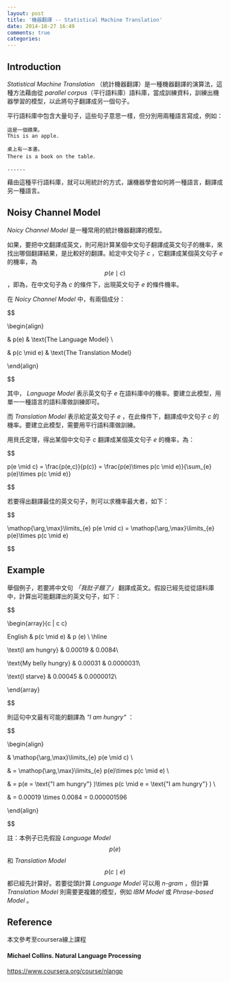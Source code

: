```yaml
---
layout: post
title: '機器翻譯 -- Statistical Machine Translation'
date: 2014-10-27 16:49
comments: true
categories: 
---
```


## Introduction


*Statistical Machine Translation* （統計機器翻譯）是一種機器翻譯的演算法，這種方法藉由從 *parallel corpus*（平行語料庫）語料庫，當成訓練資料，訓練出機器學習的模型，以此將句子翻譯成另一個句子。


平行語料庫中包含大量句子，這些句子意思一樣，但分別用兩種語言寫成，例如：



```
這是一個蘋果。
This is an apple.

桌上有一本書。
There is a book on the table．

...... 

```


藉由這種平行語料庫，就可以用統計的方式，讓機器學會如何將一種語言，翻譯成另一種語言。


## Noisy Channel Model


*Noicy Channel Model* 是一種常用的統計機器翻譯的模型。

<!--more-->


如果，要把中文翻譯成英文，則可用計算某個中文句子翻譯成英文句子的機率，來找出哪個翻譯結果，是比較好的翻譯。給定中文句子 *c* ，它翻譯成某個英文句子 *e* 的機率，為 $$p(e \mid c)$$ ，即為，在中文句子為 *c* 的條件下，出現英文句子 *e* 的條件機率。


在 *Noicy Channel Model* 中，有兩個成分：


$$

\begin{align}

& p(e)  & \text{The Language Model}   \\

& p(c \mid e)  & \text{The Translation Model}  

\end{align}

$$


其中， *Language Model* 表示英文句子 *e* 在語料庫中的機率。要建立此模型，用單一一種語言的語料庫做訓練即可。

而 *Translation Model* 表示給定英文句子 *e* ，在此條件下，翻譯成中文句子 *c* 的機率。要建立此模型，需要用平行語料庫做訓練。


用貝氏定理，得出某個中文句子 *c* 翻譯成某個英文句子 *e* 的機率，為：


$$

p(e \mid c) = \frac{p(e,c)}{p(c)} = \frac{p(e)\times p(c \mid e)}{\sum_{e} p(e)\times p(c \mid e)}

$$


若要得出翻譯最佳的英文句子，則可以求機率最大者，如下：


$$

\mathop{\arg\,\max}\limits_{e}  p(e \mid c) = \mathop{\arg\,\max}\limits_{e} p(e)\times p(c \mid e)

$$



## Example


舉個例子，若要將中文句 *「我肚子餓了」* 翻譯成英文。假設已經先從從語料庫中，計算出可能翻譯出的英文句子，如下：


$$

\begin{array}{c | c c}

English & p(c \mid e) & p (e) \\ \hline

\text{I am hungry} & 0.00019 & 0.0084\\

\text{My belly hungry} & 0.00031 & 0.0000031\\

\text{I starve} &  0.00045 & 0.0000012\\

\end{array}

$$


則這句中文最有可能的翻譯為 *"I am hungry"* ：


$$

\begin{align}

& \mathop{\arg\,\max}\limits_{e}  p(e \mid c) \\

& = \mathop{\arg\,\max}\limits_{e} p(e)\times p(c \mid e) \\

& = p(e = \text{"I am hungry"} )\times p(c \mid e = \text{"I am hungry"} ) \\

& =  0.00019 \times 0.0084 = 0.000001596 

\end{align}

$$


註：本例子已先假設 *Language Model* $$p(e)$$ 和 *Translation Model* $$p(c \mid e)$$ 都已經先計算好。若要從頭計算 *Language Model* 可以用 *n-gram* ，但計算 *Translation Model* 則需要更複雜的模型，例如 *IBM Model* 或 *Phrase-based Model* 。


## Reference


本文參考至coursera線上課程

####  Michael Collins. Natural Language Processing

https://www.coursera.org/course/nlangp
